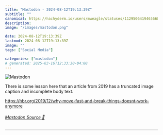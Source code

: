 ```yaml
---
title: "Mastodon - 2024-08-12T19:13:39Z"
subtitle: ""
canonical: https://hachyderm.io/users/mweagle/statuses/112950641946566811
description:
image: "/images/mastodon.png"

date: 2024-08-12T19:13:39Z
lastmod: 2024-08-12T19:13:39Z
image: ""
tags: ["Social Media"]

categories: ["mastodon"]
# generated: 2025-03-16T12:33:30-04:00
---
```

![Mastodon](/images/mastodon.png)

<p>There is some lesson here that an article from 2019 has a truncated image caption and incomplete body text. </p><p><a href="https://hbr.org/2019/12/why-move-fast-and-break-things-doesnt-work-anymore" target="_blank" rel="nofollow noopener noreferrer" translate="no"><span class="invisible">https://</span><span class="ellipsis">hbr.org/2019/12/why-move-fast-</span><span class="invisible">and-break-things-doesnt-work-anymore</span></a></p>


###### [Mastodon Source 🐘](https://hachyderm.io/@mweagle/112950641946566811)

___
